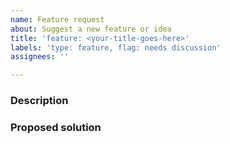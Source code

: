 ```yaml
---
name: Feature request
about: Suggest a new feature or idea
title: 'feature: <your-title-goes-here>'
labels: 'type: feature, flag: needs discussion'
assignees: ''

---
```


### Description
<!-- A clear and concise description of what the problem is. Ex. I'm always frustrated when [...] -->

### Proposed solution
<!-- A clear and concise description of how this feature should work -->
<!-- If you had multiple approaches please list any alternative solutions or features you've considered. -->
